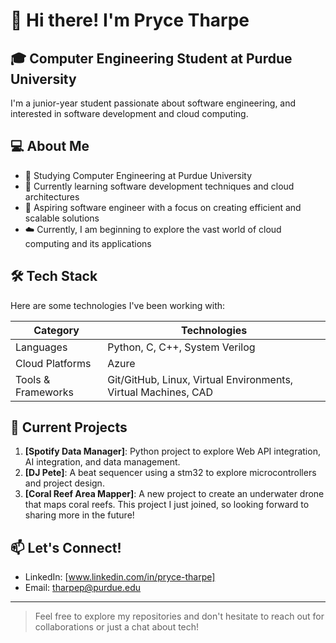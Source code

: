 # 👋 Hi there! I'm Pryce Tharpe

## 🎓 Computer Engineering Student at Purdue University

I'm a junior-year student passionate about software engineering, and interested in software development and cloud computing.

## 💻 About Me

- 🏫 Studying Computer Engineering at Purdue University
- 🌱 Currently learning software development techniques and cloud architectures
- 🚀 Aspiring software engineer with a focus on creating efficient and scalable solutions
- ☁️ Currently, I am beginning to explore the vast world of cloud computing and its applications

## 🛠 Tech Stack

Here are some technologies I've been working with:

| Category | Technologies |
|----------|--------------|
| Languages | Python, C, C++, System Verilog |
| Cloud Platforms | Azure |
| Tools & Frameworks | Git/GitHub, Linux, Virtual Environments, Virtual Machines, CAD |

## 🔭 Current Projects

1. **[Spotify Data Manager]**: Python project to explore Web API integration, AI integration, and data management. 
2. **[DJ Pete]**: A beat sequencer using a stm32 to explore microcontrollers and project design.
3. **[Coral Reef Area Mapper]**: A new project to create an underwater drone that maps coral reefs. This project I just joined, so looking forward to sharing more in the future!

## 📫 Let's Connect!

- LinkedIn: [www.linkedin.com/in/pryce-tharpe]
- Email: tharpep@purdue.edu

---

> Feel free to explore my repositories and don't hesitate to reach out for collaborations or just a chat about tech!

